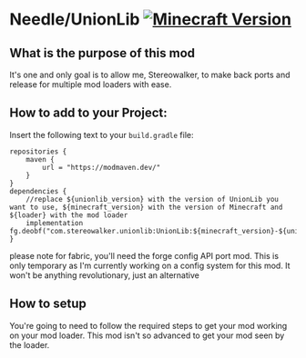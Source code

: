 # Needle/UnionLib [![Minecraft Version](https://img.shields.io/badge/minecraft-1.21-blue.svg)](#)

## What is the purpose of this mod
It's one and only goal is to allow me, Stereowalker, to make back ports and release for multiple mod loaders with ease.

## How to add to your Project:

Insert the following text to your `build.gradle` file:
```
repositories {
    maven {
        url = "https://modmaven.dev/"
    }
}
dependencies {
	//replace ${unionlib_version} with the version of UnionLib you want to use, ${minecraft_version} with the version of Minecraft and ${loader} with the mod loader
    implementation fg.deobf("com.stereowalker.unionlib:UnionLib:${minecraft_version}-${unionlib_version}-${loader}")
}
```
please note for fabric, you'll need the forge config API port mod. This is only temporary as I'm currently working on a config system for this mod. It won't be anything revolutionary, just an alternative

## How to setup
You're going to need to follow the required steps to get your mod working on your mod loader. This mod isn't so advanced to get your mod seen by the loader.